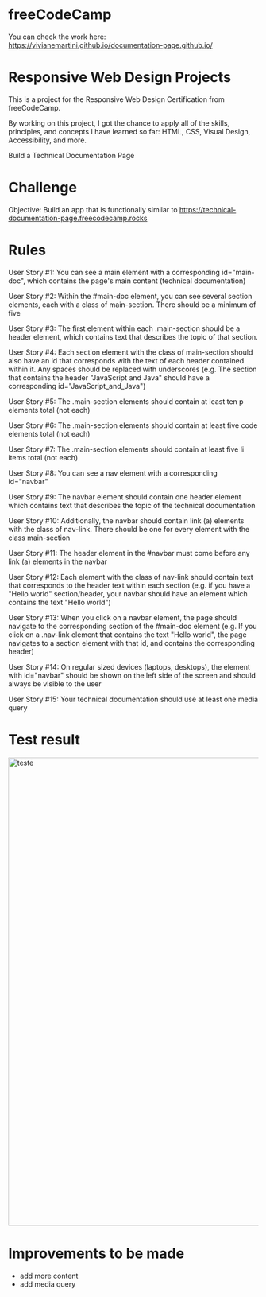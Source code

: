 # freeCodeCamp

You can check the work here: https://vivianemartini.github.io/documentation-page.github.io/

# Responsive Web Design Projects
This is a project for the Responsive Web Design Certification from freeCodeCamp.

By working on this project, I got the chance to apply all of the skills, principles, and concepts I have learned so far: HTML, CSS, Visual Design, Accessibility, and more.

Build a Technical Documentation Page

# Challenge

Objective: Build an app that is functionally similar to https://technical-documentation-page.freecodecamp.rocks

# Rules

User Story #1:  You can see a main element with a corresponding id="main-doc", which contains the page's main content (technical documentation)

User Story #2: Within the #main-doc element, you can see several section elements, each with a class of main-section. There should be a minimum of five

User Story #3: The first element within each .main-section should be a header element, which contains text that describes the topic of that section.

User Story #4: Each section element with the class of main-section should also have an id that corresponds with the text of each header contained within it. Any spaces should be replaced with underscores (e.g. The section that contains the header "JavaScript and Java" should have a corresponding id="JavaScript_and_Java")

User Story #5: The .main-section elements should contain at least ten p elements total (not each)

User Story #6: The .main-section elements should contain at least five code elements total (not each)

User Story #7: The .main-section elements should contain at least five li items total (not each)

User Story #8: You can see a nav element with a corresponding id="navbar"

User Story #9: The navbar element should contain one header element which contains text that describes the topic of the technical documentation

User Story #10: Additionally, the navbar should contain link (a) elements with the class of nav-link. There should be one for every element with the class main-section

User Story #11: The header element in the #navbar must come before any link (a) elements in the navbar

User Story #12: Each element with the class of nav-link should contain text that corresponds to the header text within each section (e.g. if you have a "Hello world" section/header, your navbar should have an element which contains the text "Hello world")

User Story #13: When you click on a navbar element, the page should navigate to the corresponding section of the #main-doc element (e.g. If you click on a .nav-link element that contains the text "Hello world", the page navigates to a section element with that id, and contains the corresponding header)

User Story #14: On regular sized devices (laptops, desktops), the element with id="navbar" should be shown on the left side of the screen and should always be visible to the user

User Story #15: Your technical documentation should use at least one media query

# Test result 

<img width="942" alt="teste" src="https://user-images.githubusercontent.com/70038975/180242733-4d447674-9639-4192-af25-755b75e71a0e.PNG">

# Improvements to be made

* add more content
* add media query
